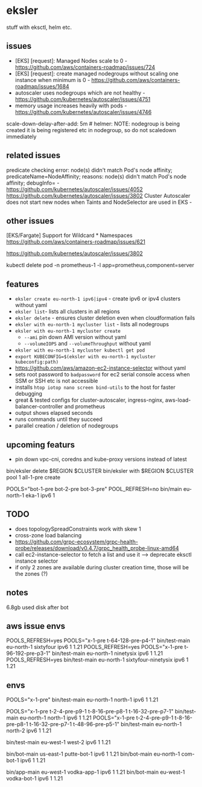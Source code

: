 # eksler

stuff with eksctl, helm etc.

## issues

- [EKS] [request]: Managed Nodes scale to 0 - https://github.com/aws/containers-roadmap/issues/724
- [EKS] [request]: create managed nodegroups without scaling one instance when minimum is 0 - https://github.com/aws/containers-roadmap/issues/1684
- autoscaler uses nodegroups which are not healthy - https://github.com/kubernetes/autoscaler/issues/4751
- memory usage increases heavily with pods - https://github.com/kubernetes/autoscaler/issues/4746

scale-down-delay-after-add: 5m  # helmer: NOTE: nodegroup is being created it is being registered etc in nodegroup, so do not scaledown immediately

## related issues
predicate checking error: node(s) didn't match Pod's node affinity; predicateName=NodeAffinity; reasons: node(s) didn't match Pod's node affinity; debugInfo= -  https://github.com/kubernetes/autoscaler/issues/4052
https://github.com/kubernetes/autoscaler/issues/3802
Cluster Autoscaler does not start new nodes when Taints and NodeSelector are used in EKS -
## other issues
[EKS/Fargate] Support for Wildcard * Namespaces  https://github.com/aws/containers-roadmap/issues/621

https://github.com/kubernetes/autoscaler/issues/3802


kubectl delete pod -n prometheus-1 -l app=prometheus,component=server
## features
  - `eksler create eu-north-1 ipv6|ipv4` - create ipv6 or ipv4 clusters without yaml
  - `eksler list`- lists all clusters in all regions
  - `eksler delete` - ensures cluster deletion even when cloudformation fails
  - `eksler with eu-north-1 mycluster list` - lists all nodegroups
  - `eksler with eu-north-1 mycluster create`
    - `--ami` pin down AMI version without yaml
    - `--volumeIOPS` and `--volumeThroughput` without yaml
  - `eksler with eu-north-1 mycluster kubectl get pod`
  - `export KUBECONFIG=$(eksler with eu-north-1 mycluster kubeconfig:path)`
  - https://github.com/aws/amazon-ec2-instance-selector without yaml
  - sets root password to `badpassword` for ec2 serial console access when SSM or SSH etc is not accessible
  - installs `htop iotop nano screen bind-utils` to the host for faster debugging
  - great & tested configs for cluster-autoscaler, ingress-nginx, aws-load-balancer-controller and prometheus
  - output shows elapsed seconds
  - runs commands until they succeed
  - parallel creation / deletion of nodegroups

## upcoming featurs
 - pin down vpc-cni, coredns and kube-proxy versions instead of latest

bin/eksler delete $REGION $CLUSTER
bin/eksler with $REGION $CLUSTER pool 1 all-1-pre create

POOLS="bot-1-pre bot-2-pre bot-3-pre" POOL_REFRESH=no bin/main eu-north-1 eka-1 ipv6 1

## TODO
  - does topologySpreadConstraints work with skew 1
  - cross-zone load balancing
  - https://github.com/grpc-ecosystem/grpc-health-probe/releases/download/v0.4.7/grpc_health_probe-linux-amd64
  - call ec2-instance-selector to fetch a list and use it --> deprecate eksctl instance selector
  - if only 2 zones are available during cluster creation time, those will be the zones (?)
## notes

6.8gb used disk after bot


## aws issue envs

POOLS_REFRESH=yes POOLS="x-1-pre t-64-128-pre-p4-1" bin/test-main         eu-north-1  sixtyfour       ipv6  1 1.21
POOLS_REFRESH=yes POOLS="x-1-pre t-96-192-pre-p3-1" bin/test-main         eu-north-1  ninetysix       ipv6  1 1.21
POOLS_REFRESH=yes bin/test-main         eu-north-1  sixtyfour-ninetysix       ipv6  1 1.21


## envs

POOLS="x-1-pre" bin/test-main         eu-north-1  north-1       ipv6  1 1.21


POOLS="x-1-pre t-2-4-pre-p9-1 t-8-16-pre-p8-1 t-16-32-pre-p7-1" bin/test-main         eu-north-1  north-1       ipv6  1 1.21
POOLS="x-1-pre t-2-4-pre-p9-1 t-8-16-pre-p8-1 t-16-32-pre-p7-1 t-48-96-pre-p5-1" bin/test-main         eu-north-1  north-2       ipv6  1 1.21

bin/test-main         eu-west-1   west-2        ipv6  1 1.21

bin/bot-main          us-east-1   putte-bot-1   ipv6  1 1.21
bin/bot-main          eu-north-1  com-bot-1     ipv6  1 1.21

bin/app-main          eu-west-1  vodka-app-1     ipv6  1 1.21
bin/bot-main          eu-west-1  vodka-bot-1     ipv6  1 1.21